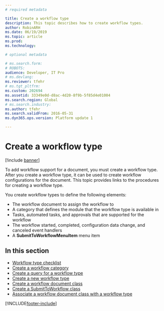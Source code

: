 ```yaml
---
# required metadata

title: Create a workflow type
description: This topic describes how to create workflow types.
author: RobinARH
ms.date: 06/19/2019
ms.topic: article
ms.prod: 
ms.technology: 

# optional metadata

# ms.search.form: 
# ROBOTS: 
audience: Developer, IT Pro
# ms.devlang: 
ms.reviewer: tfehr
# ms.tgt_pltfrm: 
ms.custom: 202694
ms.assetid: 33349e0d-d8ac-4d20-8f9b-5f85d4e01004
ms.search.region: Global
# ms.search.industry: 
ms.author: tfehr
ms.search.validFrom: 2016-05-31
ms.dyn365.ops.version: Platform update 1

---
```


# Create a workflow type

[!include [banner](../includes/banner.md)]

To add workflow support for a document, you must create a workflow type. After you create a workflow type, it can be used to create workflow configurations for the document. This topic provides links to the procedures for creating a workflow type.

You create workflow types to define the following elements:

- The workflow document to assign the workflow to
- A category that defines the module that the workflow type is available in
- Tasks, automated tasks, and approvals that are supported for the workflow
- The workflow started, completed, configuration data change, and canceled event handlers
- A **SubmitToWorkflowMenuItem** menu item

## In this section

- [Workflow type checklist](workflow-type-checklist.md)
- [Create a workflow category](workflow-type-category.md)
- [Create a query for a workflow type](workflow-type-query.md)
- [Create a new workflow type](workflow-type-create-new.md)
- [Create a workflow document class](workflow-type-document-create.md)
- [Create a SubmitToWorkflow class](workflow-type-submit-to-workflow.md)
- [Associate a workflow document class with a workflow type](workflow-type-associate-document.md)


[!INCLUDE[footer-include](../../../includes/footer-banner.md)]